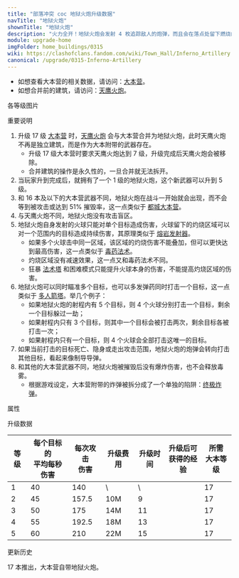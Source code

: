 ```yaml
---
title: "部落冲突 coc 地狱火炮升级数据"
navTitle: "地狱火炮"
shownTitle: "地狱火炮"
description: "火力全开！地狱火炮会发射 4 枚追踪敌人的炮弹，而且会在落点处留下燃烧的弹坑。如果射程内的敌人少于 4 个，则会多次攻击同一目标，那叫一个劲爆！"
module: upgrade-home
imgFolder: home_buildings/0315
wiki: https://clashofclans.fandom.com/wiki/Town_Hall/Inferno_Artillery
canonical: /upgrade/0315-Inferno-Artillery
---
```


- 如想查看大本营的相关数据，请访问：[大本营](/upgrade/0400-Town-Hall)。
- 如想合并前的建筑，请访问：[天鹰火炮](/upgrade/030b-Eagle-Artillery)。

<UnitInfo :folder="$frontmatter.imgFolder" imgSrc="Inferno_Artillery5_hd.png" :imgAlt="$frontmatter.navTitle" :description="$frontmatter.description" />

<SmallTitle>各等级图片</SmallTitle>

<Panel>
    <UnitImgGroup :folder="$frontmatter.imgFolder">
        <UnitImg imgTitle="1 级" imgSrc="Inferno_Artillery1.png" />
        <UnitImg imgTitle="2 级" imgSrc="Inferno_Artillery2.png" />
        <UnitImg imgTitle="3 级" imgSrc="Inferno_Artillery3.png" />
        <UnitImg imgTitle="4 级" imgSrc="Inferno_Artillery4.png" />
        <UnitImg imgTitle="5 级" imgSrc="Inferno_Artillery5.png" />
    </UnitImgGroup>
</Panel>

<SmallTitle>重要说明</SmallTitle>

1. 升级 17 级 [大本营](/upgrade/0400-Town-Hall) 时，[天鹰火炮](/upgrade/030b-Eagle-Artillery) 会与大本营合并为地狱火炮，此时天鹰火炮不再是独立建筑，而是作为大本附带的武器存在。
    - 升级 17 级大本营时要求天鹰火炮达到 7 级，升级完成后天鹰火炮会被移除。
    - 合并建筑的操作是永久性的，一旦合并就无法拆开。
2. 当玩家升到完成后，就拥有了一个 1 级的地狱火炮，这个新武器可以升到 5 级。
3. 和 16 本及以下的大本营武器不同，地狱火炮在战斗一开始就会出现，而不会等到被攻击或达到 51% 摧毁率，这一点类似于 [都城大本营](/upgrade/2400-Capital-Hall)。
4. 与天鹰火炮不同，地狱火炮没有攻击盲区。
5. 地狱火炮自身发射的火球只能对单个目标造成伤害，火球留下的灼烧区域可以对一个范围内的目标造成持续伤害，其原理类似于 [熔岩发射器](/upgrade/110d-Lava-Launcher)。
    - 如果多个火球击中同一区域，该区域的灼烧伤害不能叠加，但可以更快达到最高伤害，这一点类似于 [毒药法术](/upgrade/0180-Poison-Spell)。
    - 灼烧区域没有减速效果，这一点又和毒药法术不同。
    - 狂暴 [法术塔](/upgrade/0311-Spell-Tower) 和困难模式只能提升火球本身的伤害，不能提高灼烧区域的伤害。
6. 地狱火炮可以同时瞄准多个目标，也可以多发弹药同时打击一个目标，这一点类似于 [多人箭塔](/upgrade/0314-Multi-Archer-Tower)。举几个例子：
    - 如果地狱火炮的射程内有 5 个目标，则 4 个火球分别打击一个目标，剩余一个目标躲过一劫；
    - 如果射程内只有 3 个目标，则其中一个目标会被打击两次，剩余目标各被打击一次；
    - 如果射程内只有一个目标，则 4 个火球会全部打击这唯一的目标。
7. 如果当前打击的目标死亡、隐身或走出攻击范围，地狱火炮的炮弹会转向打击其他目标，看起来像制导导弹。
8. 和其他的大本营武器不同，地狱火炮被摧毁后没有爆炸伤害，也不会释放毒雾。
    - 根据游戏设定，大本营附带的炸弹被拆分成了一个单独的陷阱：[终极炸弹](/upgrade/0387-Giga-Bomb)。

<SmallTitle>属性</SmallTitle>

<UnitProperties>
    <UnitProperty pKey="伤害类型" pValue="混合 (详见上方描述)" />
    <UnitProperty pKey="攻击的目标" pValue="地面和空中目标" />
    <UnitProperty pKey="射程" pValue="12 格" />
    <UnitProperty pKey="攻速" pValue="3.5 秒一轮" />
    <UnitProperty pKey="目标数量" pValue="4" />
    <UnitProperty pKey="每秒最大灼烧伤害" pValue="75" />
    <UnitProperty pKey="灼烧持续时间" pValue="6.8 秒" />
</UnitProperties>

<SmallTitle>升级数据</SmallTitle>

<script setup>
const tableExtraInfo = [
    {
        "column": 3,
        "type": "cost",
        "gpClass": "building",
        "icon": "Gold"
    },
    {
        "column": 4,
        "type": "time",
        "gpClass": "building"
    },
    {
        "column": 5,
        "type": "exp",
        "icon": "Exp"
    },
];
</script>

<UnitTable :tableExtraInfo="tableExtraInfo">

| 等级 |每个目标的<br>平均每秒伤害|每次攻击<br>伤害| 升级费用 | 升级时间 |升级后可<br>获得的经验|所需<br>大本等级|
| ---- |           ---          |      ---     |   ---   |   ---    |         ---        |      ---      |
|   1  |            40          |      140     |      \  |     \    |                    |       17      |
|   2  |            45          |      157.5   |    10M  |     9    |                    |       17      |
|   3  |            50          |      175     |    14M  |    11    |                    |       17      |
|   4  |            55          |      192.5   |    18M  |    13    |                    |       17      |
|   5  |            60          |      210     |    22M  |    15    |                    |       17      |
</UnitTable>

<SmallTitle>更新历史</SmallTitle>

<Timeline>
    <TimelineItem date="2024/11/25">
        <TimelineRow>17 本推出，大本营自带地狱火炮。</TimelineRow>
    </TimelineItem>
    <TimelineItem :historyBottom="true" />
</Timeline>